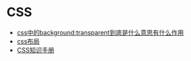 # CSS

- [css中的background:transparent到底是什么意思有什么作用](http://www.jb51.net/css/67702.html)
- [css布局](http://www.cnblogs.com/winter-cn/archive/2013/05/11/3072929.html)
- [CSS知识手册](https://github.com/xhinking/xhinking.github.com/issues/1)
